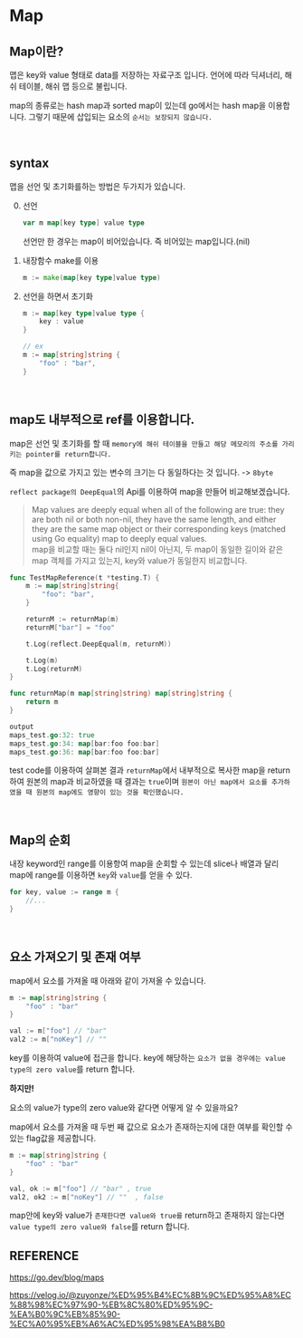 Map 
===

## Map이란?

맵은 key와 value 형태로 data를 저장하는 자료구조 입니다. 언어에 따라 딕셔너리, 해쉬 테이블, 해쉬 맵 등으로 불립니다.

map의 종류로는 hash map과 sorted map이 있는데 go에서는 hash map을 이용합니다. 그렇기 때문에 삽입되는 요소의 `순서는 보장되지 않습니다.`

<br>

## syntax

맵을 선언 및 초기화를하는 방법은 두가지가 있습니다.

0. 선언

    ```go
    var m map[key type] value type
    ```

    선언만 한 경우는 map이 비어있습니다. 즉 비어있는 map입니다.(nil)

1. 내장함수 make를 이용

    ```go
    m := make(map[key type]value type)
    ```

2. 선언을 하면서 초기화

    ```go
    m := map[key type]value type {
        key : value
    }

    // ex
    m := map[string]string {
        "foo" : "bar",
    }
    ```
<br>

## map도 내부적으로 ref를 이용합니다.

map은 선언 및 초기화를 할 때 `memory에 해쉬 테이블을 만들고 해당 메모리의 주소를 가리키는 pointer를 return합니다.`

즉 map을 값으로 가지고 있는 변수의 크기는 다 동일하다는 것 입니다. -> `8byte`

`reflect package의 DeepEqual`의 Api를 이용하여 map을 만들어 비교해보겠습니다.
>Map values are deeply equal when all of the following are true: they are both nil or both non-nil, they have the same length, and either they are the same map object or their corresponding keys (matched using Go equality) map to deeply equal values. <br> map을 비교할 때는 둘다 nil인지 nil이 아닌지, 두 map이 동일한 길이와 같은 map 객체를 가지고 있는지, key와 value가 동일한지 비교합니다.

```go
func TestMapReference(t *testing.T) {
	m := map[string]string{
		"foo": "bar",
	}

	returnM := returnMap(m)
	returnM["bar"] = "foo"

	t.Log(reflect.DeepEqual(m, returnM))

	t.Log(m)
	t.Log(returnM)
}

func returnMap(m map[string]string) map[string]string {
	return m
}

output
maps_test.go:32: true
maps_test.go:34: map[bar:foo foo:bar]
maps_test.go:36: map[bar:foo foo:bar]
```

test code를 이용하여 살펴본 결과 `returnMap`에서 내부적으로 복사한 map을 return하여 원본의 map과 비교하였을 때 결과는 `true`이며 `원본이 아닌 map에서 요소를 추가하였을 때 원본의 map에도 영향이 있는 것을 확인했습니다.`

<br>

## Map의 순회

내장 keyword인 range를 이용항여 map을 순회할 수 있는데 slice나 배열과 달리 map에 range를 이용하면 `key`와 `value`를 얻을 수 있다.

```go
for key, value := range m {
    //... 
}
```

<br>

## 요소 가져오기 및 존재 여부

map에서 요소를 가져올 때 아래와 같이 가져올 수 있습니다.

```go
m := map[string]string {
    "foo" : "bar"
}

val := m["foo"] // "bar"
val2 := m["noKey"] // ""
```
key를 이용하여 value에 접근을 합니다. key에 해당하는 `요소가 없을 경우에는 value type의 zero value`를 return 합니다.

**하지만!**

요소의 value가 type의 zero value와 같다면 어떻게 알 수 있을까요?

map에서 요소를 가져올 때 두번 째 값으로 요소가 존재하는지에 대한 여부를 확인할 수 있는 flag값을 제공합니다.

```go
m := map[string]string {
    "foo" : "bar"
}

val, ok := m["foo"] // "bar" , true
val2, ok2 := m["noKey"] // ""  , false
```

map안에 key와 value가 `존재한다면 value와 true를` return하고 존재하지 않는다면 `value type의 zero value와 false`를 return 합니다.






## REFERENCE

https://go.dev/blog/maps

https://velog.io/@zuyonze/%ED%95%B4%EC%8B%9C%ED%95%A8%EC%88%98%EC%97%90-%EB%8C%80%ED%95%9C-%EA%B0%9C%EB%85%90-%EC%A0%95%EB%A6%AC%ED%95%98%EA%B8%B0